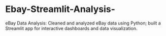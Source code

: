 # Ebay-Streamlit-Analysis-
eBay Data Analysis: Cleaned and analyzed eBay data using Python; built a Streamlit app for interactive dashboards and data visualization.
